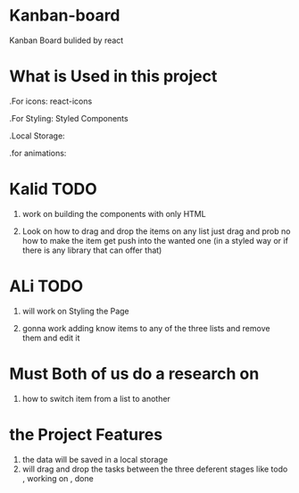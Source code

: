 # Kanban-board
Kanban Board bulided by react

# What is Used in this project 

.For icons: react-icons

.For Styling: Styled Components

.Local Storage: 

.for animations:


# Kalid TODO
1. work on building the components with only HTML 

2. Look on how to drag and drop the items on any list just drag and prob no how to make the item get push into the wanted one (in a styled way or if there is any library that can offer that)

# ALi TODO
1. will work on Styling the Page

3. gonna work adding know items to any of the three lists and remove them and edit it 

# Must Both of us do a research on  

1. how to switch item from a list to another

# the Project Features

1. the data will be saved in a local storage 
2. will drag and drop the tasks between the three deferent stages like todo , working on , done 